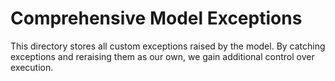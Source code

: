 # Comprehensive Model Exceptions
This directory stores all custom exceptions raised by the model. By catching 
exceptions and reraising them as our own, we gain additional control over execution.